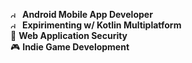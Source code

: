 <img src="https://external-content.duckduckgo.com/iu/?u=https%3A%2F%2Flogolook.net%2Fwp-content%2Fuploads%2F2021%2F07%2FAndroid-Emblem-1536x864.png&f=1&nofb=1&ipt=41bf387d4e78aae34e23a17016e70ca8c2098ef2d786a161ed968fd96328a9cb&ipo=images" alt="description" width="15" height="10"> **Android Mobile App Developer**  \
<img src="https://external-content.duckduckgo.com/iu/?u=https%3A%2F%2Fworldline.github.io%2Flearning-kotlin-multiplatform%2Flogo.png&f=1&nofb=1&ipt=864aab5691ad53cfb17b3a08e4f5823a3e4ba090690f8653f5a62b4483f89edf&ipo=images" alt="description" width="15" height="10"> **Expirimenting w/ Kotlin Multiplatform**  \
🔐 **Web Application Security**  \
🎮 **Indie Game Development**  





<!--
> [!NOTE]  
> Highlights information that users should take into account, even when skimming.

> [!TIP]
> Optional information to help a user be more successful.

> [!IMPORTANT]  
> Crucial information necessary for users to succeed.

> [!WARNING]  
> Critical content demanding immediate user attention due to potential risks.

> [!CAUTION]
> Negative potential consequences of an action.
-->
